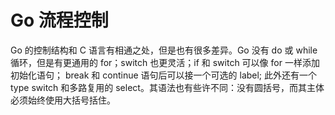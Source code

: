 # Go 流程控制

Go 的控制结构和 C 语言有相通之处，但是也有很多差异。Go 没有 do 或 while 循环，但是有更通用的 for；switch 也更灵活；if 和 switch 可以像 for 一样添加初始化语句； break 和 continue 语句后可以接一个可选的 label; 此外还有一个 type switch 和多路复用的 select。其语法也有些许不同：没有圆括号，而其主体必须始终使用大括号括住。
